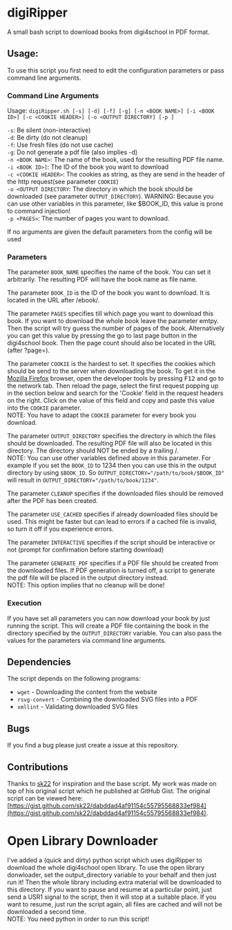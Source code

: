 # digiRipper
A small bash script to download books from digi4school in PDF format.

## Usage:

To use this script you first need to edit the configuration parameters or pass command line arguments.

### Command Line Arguments

Usage: `digiRipper.sh [-s] [-d] [-f] [-g] [-n <BOOK NAME>] [-i <BOOK ID>] [-c <COOKIE HEADER>] [-o <OUTPUT DIRECTORY] [-p ]`

`-s`: Be silent (non-interactive)  
`-d`: Be dirty (do not cleanup)  
`-f`: Use fresh files (do not use cache)  
`-g`: Do not generate a pdf file (also implies -d)  
`-n <BOOK NAME>`: The name of the book, used for the resulting PDF file name.  
`-i <BOOK ID>]`: The ID of the book you want to download  
`-c <COOKIE HEADER>`: The cookies as string, as they are send in the header of the http request(see parameter `COOKIE`)  
`-o <OUTPUT DIRECTORY`: The directory in which the book should be downloaded (see parameter `OUTPUT_DIRECTORY`). WARNING: Because you can use other variables in this parameter, like $BOOK_ID, this value is prone to command injection!  
`-p <PAGES>`: The number of pages you want to download.

If no arguments are given the default parameters from the config will be used

### Parameters

The parameter `BOOK_NAME` specifies the name of the book. You can set it arbitrarily. The resulting PDF will have the book name as file name.

The parameter `BOOK_ID` is the ID of the book you want to download. It is located in the URL after /ebook/. 

The parameter `PAGES` specifies till which page you want to download this book. If you want to download the whole book leave the parameter emtpy. Then the script will try guess the number of pages of the book. Alternatively you can get this value by pressing the go to last page button in the digi4school book. Then the page count should also be located in the URL (after ?page=).

The parameter `COOKIE` is the hardest to set. It specifies the cookies which should be send to the server when downloading the book. To get it in the [Mozilla Firefox](https://www.mozilla.org/firefox/) browser, open the developer tools by pressing <kbd>F12</kbd> and go to the network tab. Then reload the page, select the first request popping up in the section below and search for the 'Cookie' field in the request headers on the right. Click on the value of this field and copy and paste this value into the `COOKIE` parameter.  
NOTE: You have to adapt the `COOKIE` parameter for every book you download.

The parameter `OUTPUT_DIRECTORY` specifies the directory in which the files should be downloaded. The resulting PDF file will also be located in this directory.  The directory should NOT be ended by a trailing /.  
NOTE: You can use other variables defined above in this parameter. For example if you set the `BOOK_ID` to 1234 then you can use this in the output directory by using `$BOOK_ID`. So `OUTPUT_DIRECTORY="/path/to/book/$BOOK_ID"` will result in `OUTPUT_DIRECTORY="/path/to/book/1234"`.

The parameter `CLEANUP` specifies if the downloaded files should be removed after the PDF has been created.

The parameter `USE_CACHED` specifies if already downloaded files should be used. This might be faster but can lead to errors if a cached file is invalid, so turn it off if you experience errors.

The parameter `INTERACTIVE` specifies if the script should be interactive or not (prompt for confirmation before starting download)

The parameter `GENERATE_PDF` specifies if a PDF file should be created from the downloaded files. If PDF generation is turned off, a script to generate the pdf file will be placed in the output directory instead.  
NOTE: This option implies that no cleanup will be done!

### Execution

If you have set all parameters you can now download your book by just running the script. This will create a PDF file containing the book in the directory specified by the `OUTPUT_DIRECTORY` variable. You can also pass the values for the parameters via command line arguments.

## Dependencies

The script depends on the following programs:
- `wget` - Downloading the content from the website
- `rsvg-convert` - Combining the downloaded SVG files into a PDF
- `xmllint` - Validating downloaded SVG files

## Bugs

If you find a bug please just create a issue at this repository.

## Contributions

Thanks to [sk22](https://gist.github.com/sk22 "GitHub Gist Account of sk22") for inspiration and the base script. My work was made on top of his original script which he published at GitHub Gist. The original script can be viewed here: [https://gist.github.com/sk22/dabddad4af91154c55795568833ef984](https://gist.github.com/sk22/dabddad4af91154c55795568833ef984).

# Open Library Downloader
I've added a (quick and dirty) python script which uses digiRipper to download the whole digi4school open library. To use the open library donwloader, set the output_directory variable to your behalf and then just run it! Then the whole library including extra material will be downloaded to this directory. If you want to pause and resume at a particular point, just send a USR1 signal to the script, then it will stop at a suitable place. If you want to resume, just run the script again, all files are cached and will not be downloaded a second time.  
NOTE: You need python in order to run this script!